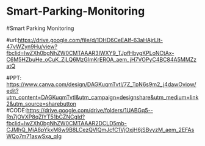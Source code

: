 # Smart-Parking-Monitoring

#Smart Parking Monitoring

#url:https://drive.google.com/file/d/1DHD6CeEAIf-63aHAjrLIt-47vWZyn9Hu/view?fbclid=IwZXh0bgNhZW0CMTAAAR3IWXY9_TJpfHbygKPLoNCtAx-C6M5HZbuHe_oCuK_ZjLQ6MzGlmKrEROA_aem_jH7VOPyC4BC84A5MMZzatQ

#PPT: https://www.canva.com/design/DAGKuqmTvtI/7Z_TpN6s9m2_j4dawOviow/edit?utm_content=DAGKuqmTvtI&utm_campaign=designshare&utm_medium=link2&utm_source=sharebutton
#CODE:https://drive.google.com/drive/folders/1UABGq5--Rn7jOVXP8qZlYT51bCZNCgId?fbclid=IwZXh0bgNhZW0CMTAAAR2DCLD5mb-CJMhQ_MiA8pYkxM8w9B8LCezQVlQmJcfC1VjOxjH6jSBvyzM_aem_2EFAsWQo7m71aswSxa_qIg
